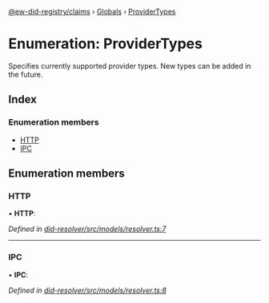 [@ew-did-registry/claims](../README.md) › [Globals](../globals.md) › [ProviderTypes](providertypes.md)

# Enumeration: ProviderTypes

Specifies currently supported provider types. New types can be added in the future.

## Index

### Enumeration members

* [HTTP](providertypes.md#http)
* [IPC](providertypes.md#ipc)

## Enumeration members

###  HTTP

• **HTTP**:

*Defined in [did-resolver/src/models/resolver.ts:7](https://github.com/energywebfoundation/ew-did-registry/blob/b2aa9a8/packages/did-resolver/src/models/resolver.ts#L7)*

___

###  IPC

• **IPC**:

*Defined in [did-resolver/src/models/resolver.ts:8](https://github.com/energywebfoundation/ew-did-registry/blob/b2aa9a8/packages/did-resolver/src/models/resolver.ts#L8)*
